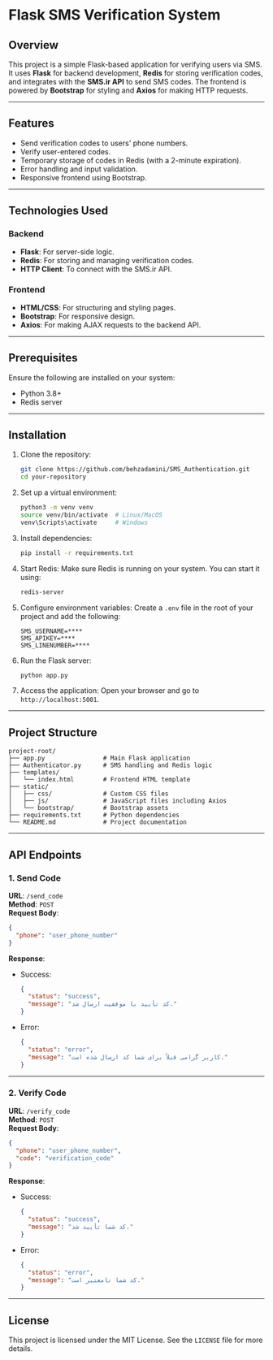 
# Flask SMS Verification System

## Overview
This project is a simple Flask-based application for verifying users via SMS. It uses **Flask** for backend development, **Redis** for storing verification codes, and integrates with the **SMS.ir API** to send SMS codes. The frontend is powered by **Bootstrap** for styling and **Axios** for making HTTP requests.

---

## Features
- Send verification codes to users' phone numbers.
- Verify user-entered codes.
- Temporary storage of codes in Redis (with a 2-minute expiration).
- Error handling and input validation.
- Responsive frontend using Bootstrap.

---

## Technologies Used
### Backend
- **Flask**: For server-side logic.
- **Redis**: For storing and managing verification codes.
- **HTTP Client**: To connect with the SMS.ir API.

### Frontend
- **HTML/CSS**: For structuring and styling pages.
- **Bootstrap**: For responsive design.
- **Axios**: For making AJAX requests to the backend API.

---

## Prerequisites
Ensure the following are installed on your system:
- Python 3.8+ 
- Redis server

---

## Installation

1. Clone the repository:
   ```bash
   git clone https://github.com/behzadamini/SMS_Authentication.git
   cd your-repository
   ```

2. Set up a virtual environment:
   ```bash
   python3 -m venv venv
   source venv/bin/activate  # Linux/MacOS
   venv\Scripts\activate     # Windows
   ```

3. Install dependencies:
   ```bash
   pip install -r requirements.txt
   ```

4. Start Redis:
   Make sure Redis is running on your system. You can start it using:
   ```bash
   redis-server
   ```

5. Configure environment variables:
   Create a `.env` file in the root of your project and add the following:
   ```
   SMS_USERNAME=****
   SMS_APIKEY=****
   SMS_LINENUMBER=****
   ```

6. Run the Flask server:
   ```bash
   python app.py
   ```

7. Access the application:
   Open your browser and go to `http://localhost:5001`.

---

## Project Structure

```plaintext
project-root/
├── app.py                # Main Flask application
├── Authenticator.py      # SMS handling and Redis logic
├── templates/
│   └── index.html        # Frontend HTML template
├── static/
│   ├── css/              # Custom CSS files
│   ├── js/               # JavaScript files including Axios
│   └── bootstrap/        # Bootstrap assets
├── requirements.txt      # Python dependencies
└── README.md             # Project documentation
```

---

## API Endpoints

### 1. Send Code
**URL**: `/send_code`  
**Method**: `POST`  
**Request Body**:
```json
{
  "phone": "user_phone_number"
}
```
**Response**:
- Success:
  ```json
  {
    "status": "success",
    "message": "کد تأیید با موفقیت ارسال شد."
  }
  ```
- Error:
  ```json
  {
    "status": "error",
    "message": "کاربر گرامی قبلاً برای شما کد ارسال شده است."
  }
  ```

---

### 2. Verify Code
**URL**: `/verify_code`  
**Method**: `POST`  
**Request Body**:
```json
{
  "phone": "user_phone_number",
  "code": "verification_code"
}
```
**Response**:
- Success:
  ```json
  {
    "status": "success",
    "message": "کد شما تأیید شد."
  }
  ```
- Error:
  ```json
  {
    "status": "error",
    "message": "کد شما نامعتبر است."
  }
  ```

---

## License
This project is licensed under the MIT License. See the `LICENSE` file for more details.